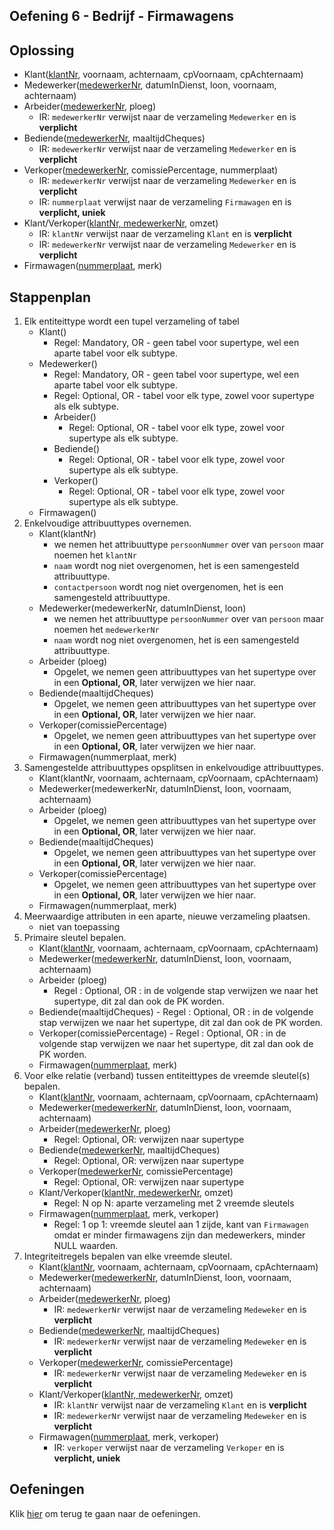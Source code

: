 ## Oefening 6 - Bedrijf - Firmawagens

## Oplossing
- Klant(<ins>klantNr</ins>, voornaam, achternaam, cpVoornaam, cpAchternaam)
- Medewerker(<ins>medewerkerNr</ins>, datumInDienst, loon, voornaam, achternaam)
- Arbeider(<ins>medewerkerNr</ins>, ploeg)​
    - IR: `medewerkerNr` verwijst naar de verzameling `Medewerker` en is **verplicht**
- Bediende(<ins>medewerkerNr</ins>, maaltijdCheques)
    - IR: `medewerkerNr` verwijst naar de verzameling `Medewerker` en is **verplicht**
- Verkoper(<ins>medewerkerNr</ins>, comissiePercentage, nummerplaat)
    - IR: `medewerkerNr` verwijst naar de verzameling `Medewerker` en is **verplicht**
    - IR: `nummerplaat` verwijst naar de verzameling `Firmawagen` en is **verplicht, uniek**
- Klant/Verkoper(<ins>klantNr, medewerkerNr</ins>, omzet)​
    - IR: `klantNr` verwijst naar de verzameling `Klant` en is **verplicht**
    - IR: `medewerkerNr` verwijst naar de verzameling `Medewerker` en is **verplicht**
- Firmawagen(<ins>nummerplaat</ins>, merk)

## Stappenplan
1. Elk entiteittype wordt een tupel verzameling of tabel ​
    - Klant()
        - Regel: Mandatory, OR - geen tabel voor supertype, wel een aparte tabel voor elk subtype.
    - Medewerker()
        - Regel: Mandatory, OR - geen tabel voor supertype, wel een aparte tabel voor elk subtype.
        - Regel: Optional, OR - tabel voor elk type, zowel voor supertype als elk subtype.
        - Arbeider()
            - Regel: Optional, OR - tabel voor elk type, zowel voor supertype als elk subtype.
        - Bediende()
            - Regel: Optional, OR - tabel voor elk type, zowel voor supertype als elk subtype.
        - Verkoper()
            - Regel: Optional, OR - tabel voor elk type, zowel voor supertype als elk subtype.
    - Firmawagen()
2. Enkelvoudige attribuuttypes overnemen.​
    - Klant(klantNr)
        - we nemen het attribuuttype `persoonNummer` over van `persoon` maar noemen het `klantNr`
        - `naam` wordt nog niet overgenomen, het is een samengesteld attribuuttype.
        - `contactpersoon` wordt nog niet overgenomen, het is een samengesteld attribuuttype.
    - Medewerker(medewerkerNr, datumInDienst, loon)
        - we nemen het attribuuttype `persoonNummer` over van `persoon` maar noemen het `medewerkerNr`
        - `naam` wordt nog niet overgenomen, het is een samengesteld attribuuttype.
    - Arbeider (ploeg)​
        - Opgelet, we nemen geen attribuuttypes van het supertype over in een **Optional, OR**, later verwijzen we hier naar.
    - Bediende(maaltijdCheques)
        - Opgelet, we nemen geen attribuuttypes van het supertype over in een **Optional, OR**, later verwijzen we hier naar.
    - Verkoper(comissiePercentage)
        - Opgelet, we nemen geen attribuuttypes van het supertype over in een **Optional, OR**, later verwijzen we hier naar.
    - Firmawagen(nummerplaat, merk)
3. Samengestelde attribuuttypes opsplitsen in enkelvoudige attribuuttypes.​
    - Klant(klantNr, voornaam, achternaam, cpVoornaam, cpAchternaam)
    - Medewerker(medewerkerNr, datumInDienst, loon, voornaam, achternaam)
    - Arbeider (ploeg)​
        - Opgelet, we nemen geen attribuuttypes van het supertype over in een **Optional, OR**, later verwijzen we hier naar.
    - Bediende(maaltijdCheques)
        - Opgelet, we nemen geen attribuuttypes van het supertype over in een **Optional, OR**, later verwijzen we hier naar.
    - Verkoper(comissiePercentage)
        - Opgelet, we nemen geen attribuuttypes van het supertype over in een **Optional, OR**, later verwijzen we hier naar.
    - Firmawagen(nummerplaat, merk)
4. Meerwaardige attributen in een aparte, nieuwe verzameling plaatsen.​
    - niet van toepassing
5. Primaire sleutel bepalen.​
    - Klant(<ins>klantNr</ins>, voornaam, achternaam, cpVoornaam, cpAchternaam)
    - Medewerker(<ins>medewerkerNr</ins>, datumInDienst, loon, voornaam, achternaam)
    - Arbeider (ploeg)​
        - Regel : Optional, OR : in de volgende stap verwijzen we naar het supertype, dit zal dan ook de PK worden.
    - Bediende(maaltijdCheques)
            - Regel : Optional, OR : in de volgende stap verwijzen we naar het supertype, dit zal dan ook de PK worden.
    - Verkoper(comissiePercentage)
            - Regel : Optional, OR : in de volgende stap verwijzen we naar het supertype, dit zal dan ook de PK worden.
    - Firmawagen(<ins>nummerplaat</ins>, merk)
6. Voor elke relatie (verband) tussen entiteittypes de vreemde sleutel(s) bepalen.​
    - Klant(<ins>klantNr</ins>, voornaam, achternaam, cpVoornaam, cpAchternaam)
    - Medewerker(<ins>medewerkerNr</ins>, datumInDienst, loon, voornaam, achternaam)
    - Arbeider(<ins>medewerkerNr</ins>, ploeg)​
        - Regel: Optional, OR: verwijzen naar supertype
    - Bediende(<ins>medewerkerNr</ins>, maaltijdCheques)
        - Regel: Optional, OR: verwijzen naar supertype
    - Verkoper(<ins>medewerkerNr</ins>, comissiePercentage)
        - Regel: Optional, OR: verwijzen naar supertype
    - Klant/Verkoper(<ins>klantNr, medewerkerNr</ins>, omzet)​
        - Regel: N op N: aparte verzameling met 2 vreemde sleutels​
    - Firmawagen(<ins>nummerplaat</ins>, merk, verkoper)
        - Regel: 1 op 1: vreemde sleutel aan 1 zijde, kant van `Firmawagen` omdat er minder firmawagens zijn dan medewerkers, minder NULL waarden.
7. Integriteitregels bepalen van elke vreemde sleutel.​
    - Klant(<ins>klantNr</ins>, voornaam, achternaam, cpVoornaam, cpAchternaam)
    - Medewerker(<ins>medewerkerNr</ins>, datumInDienst, loon, voornaam, achternaam)
    - Arbeider(<ins>medewerkerNr</ins>, ploeg)​
        - IR: `medewerkerNr` verwijst naar de verzameling `Medeweker` en is **verplicht**
    - Bediende(<ins>medewerkerNr</ins>, maaltijdCheques)
        - IR: `medewerkerNr` verwijst naar de verzameling `Medeweker` en is **verplicht**
    - Verkoper(<ins>medewerkerNr</ins>, comissiePercentage)
        - IR: `medewerkerNr` verwijst naar de verzameling `Medeweker` en is **verplicht**
    - Klant/Verkoper(<ins>klantNr, medewerkerNr</ins>, omzet)​
        - IR: `klantNr` verwijst naar de verzameling `Klant` en is **verplicht**
        - IR: `medewerkerNr` verwijst naar de verzameling `Medeweker` en is **verplicht**
    - Firmawagen(<ins>nummerplaat</ins>, merk, verkoper)
        - IR: `verkoper` verwijst naar de verzameling `Verkoper` en is **verplicht, uniek**

## Oefeningen
Klik [hier](../exercises.md) om terug te gaan naar de oefeningen.
